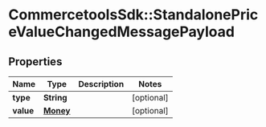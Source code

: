 # CommercetoolsSdk::StandalonePriceValueChangedMessagePayload

## Properties
Name | Type | Description | Notes
------------ | ------------- | ------------- | -------------
**type** | **String** |  | [optional] 
**value** | [**Money**](Money.md) |  | [optional] 

